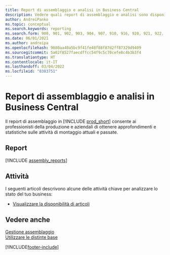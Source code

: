 ```yaml
---
title: Report di assemblaggio e analisi in Business Central
description: Vedere quali report di assemblaggio e analisi sono disponibili nella versione standard di Business Central in modo da poter tenere traccia della propria attività.
author: AndreiPanko
ms.topic: conceptual
ms.search.keywords: reporting
ms.search.form: 900, 901, 902, 903, 904, 907, 910, 916, 920, 921, 922, 923, 940, 941, 942, 930, 931, 932, 914, 915, 905
ms.date: 06/01/2021
ms.author: andreipa
ms.openlocfilehash: 9080aa40a5bc9f41fe48f88f87d2ff87329d9409
ms.sourcegitcommit: 5a02f8527faecdffcc54f9c5c70cefe8c4b3b3f4
ms.translationtype: HT
ms.contentlocale: it-IT
ms.lasthandoff: 03/04/2022
ms.locfileid: "8383751"
---
```

# <a name="assembly-reports-and-analytics-in-business-central"></a>Report di assemblaggio e analisi in Business Central

Il report di assemblaggio in [!INCLUDE [prod_short](includes/prod_short.md)] consente ai professionisti della produzione e aziendali di ottenere approfondimenti e statistiche sulle attività di montaggio attuali e passate.  

## <a name="reports"></a>Report
[!INCLUDE [assembly_reports](includes/assembly-reports-include.md)]

## <a name="tasks"></a>Attività

I seguenti articoli descrivono alcune delle attività chiave per analizzare lo stato del tuo business:

* [Visualizzare la disponibilità di articoli](inventory-how-availability-overview.md)

## <a name="see-also"></a>Vedere anche

[Gestione assemblaggio](assembly-assemble-items.md)  
[Utilizzare le distinte base](inventory-how-work-boms.md)  


[!INCLUDE[footer-include](includes/footer-banner.md)]
